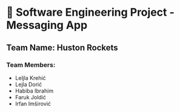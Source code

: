 # 🚀 Software Engineering Project - Messaging App

## Team Name: Huston Rockets

### Team Members:
- Leljla Krehić  
- Lejla Dorić  
- Habiba Ibrahim  
- Faruk Joldić  
- Irfan Imširović  
